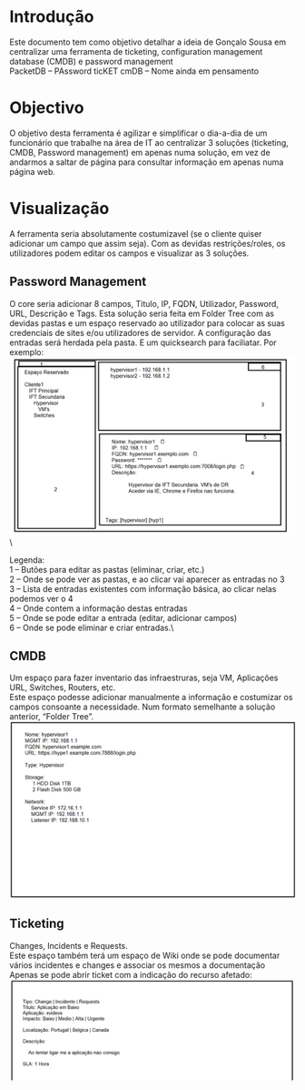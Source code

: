 # Introdução
Este documento tem como objetivo detalhar a ideia de Gonçalo Sousa em centralizar uma ferramenta de ticketing, configuration management database (CMDB) e password management\
PacketDB – PAssword ticKET cmDB – Nome ainda em pensamento

# Objectivo
O objetivo desta ferramenta é agilizar e simplificar o dia-a-dia de um funcionário que trabalhe na área de IT ao centralizar 3 soluções (ticketing, CMDB, Password management) em apenas numa solução, em vez de andarmos a saltar de página para consultar informação em apenas numa página web.

# Visualização
A ferramenta seria absolutamente costumizavel (se o cliente quiser adicionar um campo que assim seja). Com as devidas restrições/roles, os utilizadores podem editar os campos e visualizar as 3 soluções.

## Password Management
O core seria adicionar 8 campos, Titulo, IP, FQDN, Utilizador, Password, URL, Descrição e Tags. Esta solução seria feita em Folder Tree com as devidas pastas e um espaço reservado ao utilizador para colocar as suas credenciais de sites e/ou utilizadores de servidor. A configuração das entradas será herdada pela pasta. E um quicksearch para faciliatar. Por exemplo:\
![alt text](pwd.png "Password Management Scratch")\

Legenda:\
1 – Butões para editar as pastas (eliminar, criar, etc.)\
2 – Onde se pode ver as pastas, e ao clicar vai aparecer as entradas no 3\
3 – Lista de entradas existentes com informação básica, ao clicar nelas podemos ver o 4\
4 – Onde contem a informação destas entradas\
5 – Onde se pode editar a entrada (editar, adicionar campos)\
6 – Onde se pode eliminar e criar entradas.\

## CMDB
Um espaço para fazer inventario das infraestruras, seja VM, Aplicações URL, Switches, Routers, etc.\
Este espaço podesse adicionar manualmente a informação e costumizar os campos consoante a necessidade. Num formato semelhante a solução anterior, “Folder Tree”.\
![alt text](cmdb.png "CMDB")

## Ticketing
Changes, Incidents e Requests.\
Este espaço também terá um espaço de Wiki onde se pode documentar vários incidentes e changes e associar os mesmos a documentação\
Apenas se pode abrir ticket com a indicação do recurso afetado:\
![alt text](ticket.png "Ticketing")
